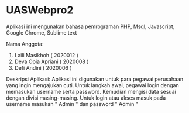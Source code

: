 # UASWebpro2
Aplikasi ini mengunakan bahasa pemrograman PHP, Msql, Javascript, Google Chrome, Sublime text 

Nama Anggota: 
1. Laili Masikhoh ( 2020012 )
2. Deva Opia Apriani ( 2020008 )
3. Defi Andini ( 2020006 ) 

Deskripsi Aplikasi: 
Aplikasi ini digunakan untuk para pegawai perusahaan yang ingin mengajukan cuti. Untuk langkah awal, pegawai login dengan memasukan username serta password. Kemudian mengisi data sesuai dengan divisi masing-masing. Untuk login atau akses masuk pada username masukan " Admin "  dan password " Admin "
